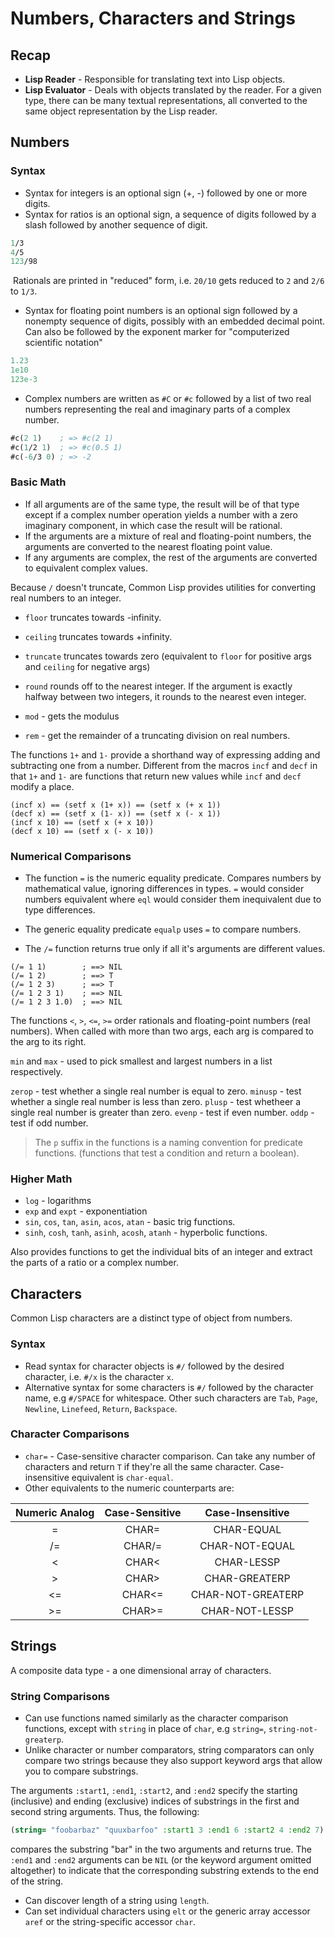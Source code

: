 # Numbers, Characters and Strings

## Recap
- **Lisp Reader** - Responsible for translating text into Lisp objects.
- **Lisp Evaluator** - Deals with objects translated by the reader.
  For a given type, there can be many textual representations, all converted to the same object representation by the Lisp reader.

## Numbers

### Syntax
- Syntax for integers is an optional sign (+, -) followed by one or more digits.
- Syntax for ratios is an optional sign, a sequence of digits followed by a slash followed by another sequence of digit.
```lisp
1/3
4/5
123/98
```
​    Rationals are printed in "reduced" form, i.e. `20/10` gets reduced to `2` and `2/6` to `1/3`.
- Syntax for floating point numbers is an optional sign followed by a nonempty sequence of digits, possibly with an embedded decimal point. Can also be followed by the exponent marker for "computerized scientific notation"
```lisp
1.23
1e10
123e-3
```

- Complex numbers are written as `#C` or `#c` followed by a list of two real numbers representing the real and imaginary parts of a complex number.
```lisp
#c(2 1)    ; => #c(2 1)
#c(1/2 1)  ; => #c(0.5 1)
#c(-6/3 0) ; => -2
```

### Basic Math
- If all arguments are of the same type, the result will be of that type except if a complex number operation yields a number with a zero imaginary component, in which case the result will be rational.
- If the arguments are a mixture of real and floating-point numbers, the arguments are converted to the nearest floating point value.
- If any arguments are complex, the rest of the arguments are converted to equivalent complex values.

Because `/` doesn't truncate, Common Lisp provides utilities for converting real numbers to an integer.
- `floor` truncates towards -infinity.
- `ceiling` truncates towards +infinity.
- `truncate` truncates towards zero (equivalent to `floor` for positive args and `ceiling` for negative args)
- `round` rounds off to the nearest integer. If the argument is exactly halfway between two integers, it rounds to the nearest even integer.


- `mod` - gets the modulus
- `rem` - get the remainder of a truncating division on real numbers.

The functions `1+` and `1-` provide a shorthand way of expressing adding and subtracting one from a number. Different from the macros `incf` and `decf` in that `1+` and `1-` are functions that return new values while `incf` and `decf` modify a place.
```Lisp
(incf x) == (setf x (1+ x)) == (setf x (+ x 1))
(decf x) == (setf x (1- x)) == (setf x (- x 1))
(incf x 10) == (setf x (+ x 10))
(decf x 10) == (setf x (- x 10))
```

### Numerical Comparisons
- The function `=` is the numeric equality predicate. Compares numbers by mathematical value, ignoring differences in types. `=` would consider numbers equivalent where `eql` would consider them inequivalent due to type differences.
- The generic equality predicate `equalp` uses `=` to compare numbers.

- The `/=` function returns true only if all it's arguments are different values.
```Lisp
(/= 1 1)        ; ==> NIL
(/= 1 2)        ; ==> T
(/= 1 2 3)      ; ==> T
(/= 1 2 3 1)    ; ==> NIL
(/= 1 2 3 1.0)  ; ==> NIL
```

The functions `<`, `>`, `<=`, `>=` order rationals and floating-point numbers (real numbers). When called with more than two args, each arg is compared to the arg to its right.

`min` and `max` - used to pick smallest and largest numbers in a list respectively.

`zerop` - test whether a single real number is equal to zero.
`minusp` - test whether a single real number is less than zero.
`plusp` - test whetheer a single real number is greater than zero.
`evenp` - test if even number.
`oddp` - test if odd number.

> The `p` suffix in the functions is a naming convention for predicate functions. (functions that test a condition and return a boolean).

### Higher Math
- `log` - logarithms
- `exp` and `expt` - exponentiation
- `sin`, `cos`, `tan`, `asin`, `acos`, `atan` - basic trig functions.
- `sinh`, `cosh`, `tanh`, `asinh`, `acosh`, `atanh` - hyperbolic functions.

Also provides functions to get the individual bits of an integer and extract the parts of a ratio or a complex number.

## Characters
Common Lisp characters are a distinct type of object from numbers.

### Syntax
- Read syntax for character objects is `#/` followed by the desired character, i.e. `#/x` is the character `x`.
- Alternative syntax for some characters is `#/` followed by the character name, e.g `#/SPACE` for whitespace. Other such characters are `Tab`, `Page`, `Newline`, `Linefeed`, `Return`, `Backspace`.

### Character Comparisons
- `char=` - Case-sensitive character comparison. Can take any number of characters and return `T` if they're all the same character. Case-insensitive equivalent is `char-equal`.
- Other equivalents to the numeric counterparts are:


| Numeric Analog | Case-Sensitive	| Case-Insensitive  |
| :------------: | :------------:   | :---------------: |
| =	             | CHAR=	        | CHAR-EQUAL        |
| /=	         | CHAR/=	        | CHAR-NOT-EQUAL    |
| <	             | CHAR<	        | CHAR-LESSP        |
| >	             | CHAR>	        | CHAR-GREATERP     |
| <=	         | CHAR<=	        | CHAR-NOT-GREATERP |
| >=	         | CHAR>=	        | CHAR-NOT-LESSP    |

## Strings
A composite data type - a one dimensional array of characters.

### String Comparisons
- Can use functions named similarly as the character comparison functions, except with `string` in place of `char`, e.g `string=`, `string-not-greaterp`.
- Unlike character or number comparators, string comparators can only compare two strings because they also support keyword args that allow you to compare substrings.

The arguments `:start1`, `:end1`, `:start2`, and `:end2` specify the starting (inclusive) and ending (exclusive) indices of substrings in the first and second string arguments. Thus, the following:
```lisp
(string= "foobarbaz" "quuxbarfoo" :start1 3 :end1 6 :start2 4 :end2 7)
```
compares the substring "bar" in the two arguments and returns true. The `:end1` and `:end2` arguments can be `NIL` (or the keyword argument omitted altogether) to indicate that the corresponding substring extends to the end of the string.

- Can discover length of a string using `length`.
- Can set individual characters using `elt` or the generic array accessor `aref` or the string-specific accessor `char`.
